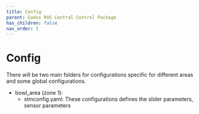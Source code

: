 ```yaml
---
title: Config
parent: Gados ROS Central Control Package
has_children: false
nav_order: 5
---
```


# Config
There will be two main folders for configurations specific for different areas and some global configurations.
*	bowl_area (zone 1):
	*	stmconfig.yaml: These configurations defines the slider parameters, sensor parameters